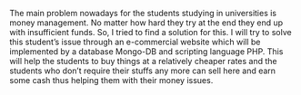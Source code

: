 The main problem nowadays for the students studying in universities
is money management. No matter how hard they try at the end they end up
with insufficient funds. So, I tried to find a solution for this. I will try to
solve this student’s issue through an e-commercial website which will be
implemented by a database Mongo-DB and scripting language PHP. This will help the students 
to buy things at a relatively cheaper rates and the students who don’t require their
stuffs any more can sell here and earn some cash thus helping them with
their money issues.
